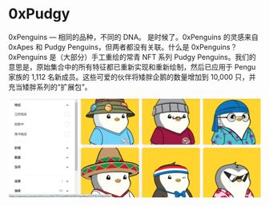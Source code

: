 # 0xPudgy

0xPenguins — 相同的品种，不同的 DNA。
是时候了。0xPenguins 的灵感来自 0xApes 和 Pudgy Penguins，但两者都没有关联。什么是 0xPenguins？0xPenguins 是（大部分）手工重绘的常青 NFT 系列 Pudgy Penguins。我们的意思是，原始集合中的所有特征都已重新实现和重新绘制，然后已应用于 Pengu 家族的 1,112 名新成员。这些可爱的伙伴将矮胖企鹅的数量增加到 10,000 只，并充当矮胖系列的“扩展包”。

![nft](01.png)
